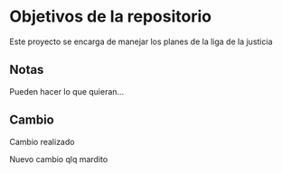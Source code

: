 # Objetivos de la repositorio

Este proyecto se encarga de manejar los planes de la liga de la justicia


## Notas
Pueden hacer lo que quieran...

## Cambio

Cambio realizado

Nuevo cambio
qlq mardito

